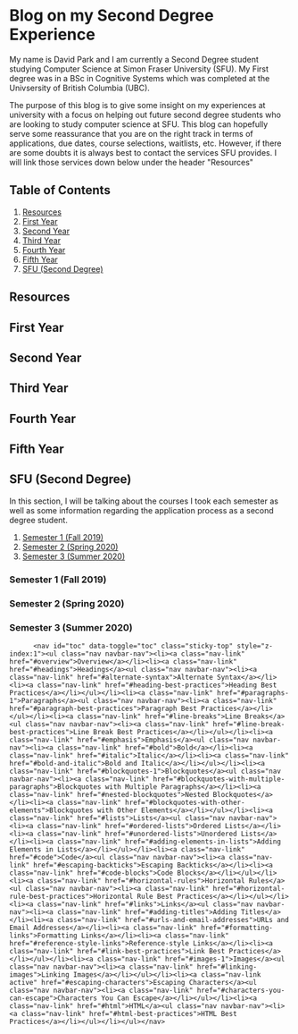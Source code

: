 <html>
  <div>
    <h1>Blog on my Second Degree Experience</h1>
      <p> My name is David Park and I am currently a Second Degree student studying Computer Science at Simon Fraser University  
      (SFU). My First degree was in a BSc in Cognitive Systems which was completed at the Univsersity of British Columbia (UBC).
      </p>
      <p>The purpose of this blog is to give some insight on my experiences at university with a focus on helping out future
      second degree students who are looking to study computer science at SFU. This blog can hopefully serve some reassurance
      that you are on the right track in terms of applications, due dates, course selections, waitlists, etc. However, if there 
      are some doubts it is always best to contact the services SFU provides. I will link those services down below under the 
      header "Resources"
      </p>
  </div>
  
  <div>
  <h2> Table of Contents </h2>
  <ol>
    <li> <a href="#Resource-header"> Resources </a> </li>
    <li> <a href="#First-year-header"> First Year </a> </li>
    <li> <a href="#Second-year-header"> Second Year </a> </li>
    <li> <a href="#Third-year-header"> Third Year </a> </li>
    <li> <a href="#Fourth-year-header"> Fourth Year </a> </li>
    <li> <a href="#Fifth-year-header"> Fifth Year </a> </li>
    <li> <a href="#SFU-header"> SFU (Second Degree) </a> </li>
  </ol>
  </div>
  
  <div>
  <h2 id="Resource-header"> Resources </h2>
  <h2 id="First-year-header"> First Year </h2>
  <h2 id="Second-year-header"> Second Year </h2>
  <h2 id="Third-year-header"> Third Year </h2>
  <h2 id="Fourth-year-header"> Fourth Year </h2>
  <h2 id="Fifth-year-header"> Fifth Year </h2>
  
  <div>
  <h2 id="SFU-header"> SFU (Second Degree) </h2>
	<p> In this section, I will be talking about the courses I took each semester as well as some information regarding the application process as a second degree student. </p> 
	<ol>
		<li> <a href="#Sem1"> Semester 1 (Fall 2019) </a> </li>
		<li> <a href="#Sem2"> Semester 2 (Spring 2020) </a> </li>
		<li> <a href="#Sem3"> Semester 3 (Summer 2020) </a> </li>
	</ol>
	<h3 id="Sem1"> Semester 1 (Fall 2019) </h3>
	<h3 id="Sem2"> Semester 2 (Spring 2020) </h3>
	<h3 id="Sem3"> Semester 3 (Summer 2020) </h3>
		

  </div>
	
<div class="sidebar"
	

          <nav id="toc" data-toggle="toc" class="sticky-top" style="z-index:1"><ul class="nav navbar-nav"><li><a class="nav-link" href="#overview">Overview</a></li><li><a class="nav-link" href="#headings">Headings</a><ul class="nav navbar-nav"><li><a class="nav-link" href="#alternate-syntax">Alternate Syntax</a></li><li><a class="nav-link" href="#heading-best-practices">Heading Best Practices</a></li></ul></li><li><a class="nav-link" href="#paragraphs-1">Paragraphs</a><ul class="nav navbar-nav"><li><a class="nav-link" href="#paragraph-best-practices">Paragraph Best Practices</a></li></ul></li><li><a class="nav-link" href="#line-breaks">Line Breaks</a><ul class="nav navbar-nav"><li><a class="nav-link" href="#line-break-best-practices">Line Break Best Practices</a></li></ul></li><li><a class="nav-link" href="#emphasis">Emphasis</a><ul class="nav navbar-nav"><li><a class="nav-link" href="#bold">Bold</a></li><li><a class="nav-link" href="#italic">Italic</a></li><li><a class="nav-link" href="#bold-and-italic">Bold and Italic</a></li></ul></li><li><a class="nav-link" href="#blockquotes-1">Blockquotes</a><ul class="nav navbar-nav"><li><a class="nav-link" href="#blockquotes-with-multiple-paragraphs">Blockquotes with Multiple Paragraphs</a></li><li><a class="nav-link" href="#nested-blockquotes">Nested Blockquotes</a></li><li><a class="nav-link" href="#blockquotes-with-other-elements">Blockquotes with Other Elements</a></li></ul></li><li><a class="nav-link" href="#lists">Lists</a><ul class="nav navbar-nav"><li><a class="nav-link" href="#ordered-lists">Ordered Lists</a></li><li><a class="nav-link" href="#unordered-lists">Unordered Lists</a></li><li><a class="nav-link" href="#adding-elements-in-lists">Adding Elements in Lists</a></li></ul></li><li><a class="nav-link" href="#code">Code</a><ul class="nav navbar-nav"><li><a class="nav-link" href="#escaping-backticks">Escaping Backticks</a></li><li><a class="nav-link" href="#code-blocks">Code Blocks</a></li></ul></li><li><a class="nav-link" href="#horizontal-rules">Horizontal Rules</a><ul class="nav navbar-nav"><li><a class="nav-link" href="#horizontal-rule-best-practices">Horizontal Rule Best Practices</a></li></ul></li><li><a class="nav-link" href="#links">Links</a><ul class="nav navbar-nav"><li><a class="nav-link" href="#adding-titles">Adding Titles</a></li><li><a class="nav-link" href="#urls-and-email-addresses">URLs and Email Addresses</a></li><li><a class="nav-link" href="#formatting-links">Formatting Links</a></li><li><a class="nav-link" href="#reference-style-links">Reference-style Links</a></li><li><a class="nav-link" href="#link-best-practices">Link Best Practices</a></li></ul></li><li><a class="nav-link" href="#images-1">Images</a><ul class="nav navbar-nav"><li><a class="nav-link" href="#linking-images">Linking Images</a></li></ul></li><li><a class="nav-link active" href="#escaping-characters">Escaping Characters</a><ul class="nav navbar-nav"><li><a class="nav-link" href="#characters-you-can-escape">Characters You Can Escape</a></li></ul></li><li><a class="nav-link" href="#html">HTML</a><ul class="nav navbar-nav"><li><a class="nav-link" href="#html-best-practices">HTML Best Practices</a></li></ul></li></ul></nav>
        

